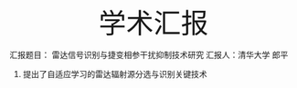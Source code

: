 <div align='center'>
  <font size='20'> 学术汇报</font>
</div>

汇报题目： 雷达信号识别与捷变相参干扰抑制技术研究           汇报人：清华大学 郎平


1. 提出了自适应学习的雷达辐射源分选与识别关键技术

